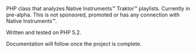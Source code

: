 PHP class that analyzes Native Instruments™ Traktor™ playlists. Currently in pre-alpha.
This is not sponsored, promoted or has any connection with Native Instruments™.

Written and tested on PHP 5.2.

Documentation will follow once the project is complete.